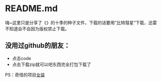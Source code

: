 # README.md

嗨~这里只是分享了《》的十季的种子文件，下载的话要用”比特彗星“下载，迅雷不知道会不会因为版权禁止下载。

## 没用过github的朋友：

- 点击code
- 点击下载zip就可以吧东西完全打包下载了

PS：奇怪的项目[女装](https://github.com/komeiji-satori/Dress)